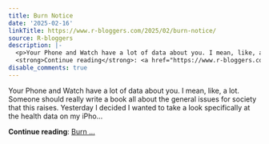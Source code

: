 ```yaml
---
title: Burn Notice
date: '2025-02-16'
linkTitle: https://www.r-bloggers.com/2025/02/burn-notice/
source: R-bloggers
description: |-
  <p>Your Phone and Watch have a lot of data about you. I mean, like, a lot. Someone should really write a book all about the general issues for society that this raises. Yesterday I decided I wanted to take a look specifically at the health data on my iPho...</p>
  <strong>Continue reading</strong>: <a href="https://www.r-bloggers.com/2025/02/burn-notice/">Burn ...
disable_comments: true
---
```

<p>Your Phone and Watch have a lot of data about you. I mean, like, a lot. Someone should really write a book all about the general issues for society that this raises. Yesterday I decided I wanted to take a look specifically at the health data on my iPho...</p>
<strong>Continue reading</strong>: <a href="https://www.r-bloggers.com/2025/02/burn-notice/">Burn ...
